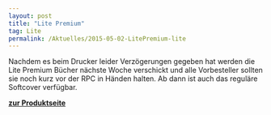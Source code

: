 ```yaml
---
layout: post
title: "Lite Premium"
tag: Lite
permalink: /Aktuelles/2015-05-02-LitePremium-lite
---
```


Nachdem es beim Drucker leider Verzögerungen gegeben hat werden die Lite Premium Bücher nächste Woche verschickt und alle Vorbesteller sollten sie noch kurz vor der RPC in Händen halten. Ab dann ist auch das reguläre Softcover verfügbar.

**[zur Produktseite](https://lite.jcgames.de/Publikationen/)**
